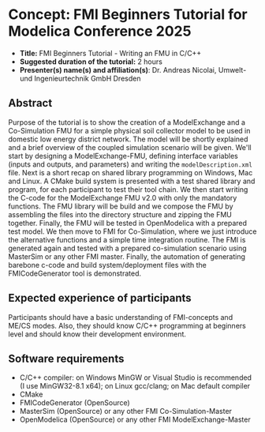 # Concept: FMI Beginners Tutorial for Modelica Conference 2025

- **Title:** FMI Beginners Tutorial - Writing an FMU in C/C++
- **Suggested duration of the tutorial:** 2 hours
- **Presenter(s) name(s) and affiliation(s)**: Dr. Andreas Nicolai, Umwelt- und Ingenieurtechnik GmbH Dresden

## Abstract

Purpose of the tutorial is to show the creation of a ModelExchange and a Co-Simulation FMU for a simple
physical soil collector model to be used in domestic low energy district network.
The model will be shortly explained and a brief overview of the coupled simulation scenario will be given.
We'll start by designing a ModelExchange-FMU, defining interface variables (inputs and outputs, and parameters) and 
writing the `modelDescription.xml` file. 
Next is a short recap on shared library programming on Windows, Mac and Linux. A CMake build system is presented with a test 
shared library and program, for each participant to test their tool chain.  We then start writing the C-code for the 
ModelExchange FMU v2.0 with only the mandatory functions. The FMU library will be build and we compose the FMU by
assembling the files into the directory structure and zipping the FMU together. Finally, the FMU will be tested in OpenModelica with a prepared test model. We then move to FMI for Co-Simulation, where we just introduce the alternative functions and a simple time integration routine.
The FMI is generated again and tested with a prepared co-simulation scenario using MasterSim or any other FMI master. Finally, the automation of generating barebone c-code and build system/deployment files with the FMICodeGenerator tool is demonstrated.

## Expected experience of participants

Participants should have a basic understanding of FMI-concepts and ME/CS modes. Also, they should know C/C++ programming at beginners level and should know their development environment.

## Software requirements

- C/C++ compiler: on Windows MinGW or Visual Studio is recommended (I use MinGW32-8.1 x64); on Linux gcc/clang; on Mac default compiler
- CMake
- FMICodeGenerator (OpenSource)
- MasterSim (OpenSource) or any other FMI Co-Simulation-Master
- OpenModelica (OpenSource) or any other FMI ModelExchange-Master

